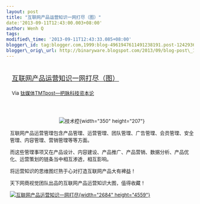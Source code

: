 ```yaml
--- 
layout: post 
title: "互联网产品运营知识一网打尽（图）" 
date:'2013-09-11T12:43:00.003+08:00' 
author: Wenh Q
tags:
modified\_time: '2013-09-11T12:43:33.085+08:00' 
blogger\_id: tag:blogger.com,1999:blog-4961947611491238191.post-1242936773197410406
blogger\_orig\_url: http://binaryware.blogspot.com/2013/09/blog-post\_11.html
---
```

<div style="margin: 10px; padding: 5px;">

<div style="font-size: 18px;">

[互联网产品运营知识一网打尽（图）](http://www.tmtpost.com/62606.html)

</div>

<div style="font-size: 13px;">

Via [钛媒体TMTpost—把脉科技资本论](http://www.tmtpost.com/)

</div>

</div>

<div style="font-size: 13px; padding: 15px 0 10px 10px;">

<div style="text-align: center;">

![技术控](http://www.tmtpost.com/wp-content/uploads/2013/09/137886458843.jpg "技术控"){width="350"
height="207"}

</div>



互联网产品运营管理包含产品管理、运营管理、团队管理、广告管理、会员管理、安全管理、内容管理、营销管理等等方面。

而这些管理事项又在产品设计、内容建设、产品推广、产品营销、数据分析、产品优化、运营策划的链条当中相互渗透，相互影响。

将运营知识的思维图烂熟于心对打造互联网产品大有裨益！

天下网商视觉团队出品的互联网产品运营知识大图，值得收藏！



[![互联网产品运营知识一网打尽](http://www.tmtpost.com/wp-content/uploads/2013/09/13788640406.jpg "互联网产品运营知识一网打尽"){width="2684"
height="4559"}](http://www.tmtpost.com/wp-content/uploads/2013/09/13788640406.jpg)

</div>
